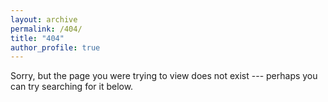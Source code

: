 ```yaml
---
layout: archive
permalink: /404/
title: "404"
author_profile: true
---
```



Sorry, but the page you were trying to view does not exist --- perhaps you can try searching for it below.
<script type="text/javascript"> var GOOG_FIXURL_LANG = 'en'; var GOOG_FIXURL_SITE = '{{ site.url }}' </script> <script type="text/javascript" src="//linkhelp.clients.google.com/tbproxy/lh/wm/fixurl.js"> </script>
